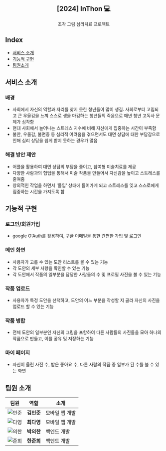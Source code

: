 <div align="center">
<h2>[2024] InThon 💻</h2>
조각 그림 심리치료 프로젝트
</div>

## Index
  - [서비스 소개](#서비스-소개) 
  - [기능적 구현](#기능적-구현)
  - [팀원소개](#팀원-소개)
<!--  Other options to write Readme
  - [Deployment](#deployment)
  - [Used or Referenced Projects](Used-or-Referenced-Projects)
-->
## 서비스 소개
<!--Wirte one paragraph of project description -->  
### 배경
- 사회에서 자신의 역할과 자리를 찾지 못한 청년들이 많이 생김. 사회로부터 고립되고 큰 우울감을 느껴 스스로 생을 마감하는 청년들의 죽음으로 매년 청년 고독사 문제가 심각함
- 현대 사회에서 늘어나는 스트레스 지수에 비해 자신에게 집중하는 시간이 부족함
- 불안, 우울감, 불면증 등 심리적 어려움을 겪으면서도 대면 상담에 대한 부담감으로 인해 심리 상담을 쉽게 받지 못하는 경우가 많음

### 해결 방안 제안
- 어플을 활용하여 대면 상담의 부담을 줄이고, 참여형 미술치료를 제공
- 다양한 사람과의 협업을 통해서 미술 작품을 만들어서 자신감을 높이고 스트레스를 줄여줌
- 창의적인 작업을 하면서 '몰입' 상태에 들어가게 되고 스트레스를 잊고 스스로에게 집중하는 시간을 가지도록 함

## 기능적 구현
### 로그인/회원가입
- google O'Auth를 활용하여, 구글 이메일을 통한 간편한 가입 및 로그인
### 메인 화면
- 사용자가 고를 수 있는 도안 리스트를 볼 수 있는 기능
- 각 도안의 세부 사항을 확인할 수 있는 기능
- 각 도안에서 작품의 일부분을 담당한 사람들의 수 및 프로필 사진을 볼 수 있는 기능
### 작품 업로드
- 사용자가 특정 도안을 선택하고, 도안의 어느 부분을 작성할 지 골라 자신의 사진을 업로드 할 수 있는 기능
### 작품 병합
- 전체 도안의 일부분인 자신의 그림을 포함하여 다른 사람들의 사진들을 모아 하나의 작품으로 만들고, 이를 공유 및 저장하는 기능
### 마이 페이지
- 자신이 올린 사진 수, 받은 좋아요 수, 다른 사람의 작품 중 일부가 된 수를 볼 수 있는 화면

## 팀원 소개

| 팀원 | 역할 | 소개 |
|------|------|------|
| ![민준](https://example.com/photo2.png) | **김민준** | 모바일 앱 개발 |
| ![다영](https://example.com/photo1.png) | **최다영** | 모바일 앱 개발 |
| ![의찬](https://example.com/photo3.png) | **박의찬** | 백엔드 개발 |
| ![준희](https://example.com/photo3.png) | **한준희** | 백엔드 개발 |
